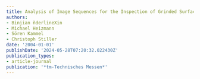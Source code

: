 ```yaml
---
title: Analysis of Image Sequences for the Inspection of Grinded Surfaces.
authors:
- Binjian n̆derlineXin
- Michael Heizmann
- Sören Kammel
- Christoph Stiller
date: '2004-01-01'
publishDate: '2024-05-28T07:20:32.022430Z'
publication_types:
- article-journal
publication: '*tm-Technisches Messen*'
---
```

